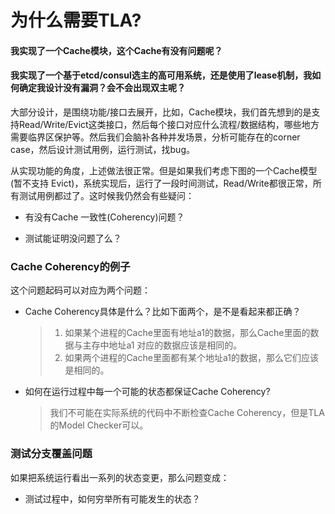 

# 为什么需要TLA?

#### 我实现了一个Cache模块，这个Cache有没有问题呢？



#### 我实现了一个基于etcd/consul选主的高可用系统，还是使用了lease机制，我如何确定我设计没有漏洞？会不会出现双主呢？



大部分设计，是围绕功能/接口去展开，比如，Cache模块，我们首先想到的是支持Read/Write/Evict这类接口，然后每个接口对应什么流程/数据结构，哪些地方需要临界区保护等。然后我们会脑补各种并发场景，分析可能存在的corner case，然后设计测试用例，运行测试，找bug。

从实现功能的角度，上述做法很正常。但是如果我们考虑下图的一个Cache模型(暂不支持 Evict)，系统实现后，运行了一段时间测试，Read/Write都很正常，所有测试用例都过了。这时候我仍然会有些疑问：

- 有没有Cache 一致性(Coherency)问题？

- 测试能证明没问题了么？

  

### Cache Coherency的例子

这个问题起码可以对应为两个问题：

- Cache Coherency具体是什么？比如下面两个，是不是看起来都正确？

  > 1. 如果某个进程的Cache里面有地址a1的数据，那么Cache里面的数据与主存中地址a1 对应的数据应该是相同的。
  > 2. 如果两个进程的Cache里面都有某个地址a1的数据，那么它们应该是相同的。 

- 如何在运行过程中每一个可能的状态都保证Cache Coherency?

  > 我们不可能在实际系统的代码中不断检查Cache Coherency，但是TLA的Model Checker可以。



### 测试分支覆盖问题

如果把系统运行看出一系列的状态变更，那么问题变成：

- 测试过程中，如何穷举所有可能发生的状态？

  

  

